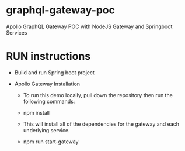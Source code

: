 # graphql-gateway-poc
Apollo GraphQL Gateway POC with NodeJS Gateway and Springboot Services

# RUN instructions
* Build and run Spring boot project
* Apollo Gateway Installation

  * To run this demo locally, pull down the repository then run the following commands:

  * npm install

  * This will install all of the dependencies for the gateway and each underlying service.

  * npm run start-gateway
